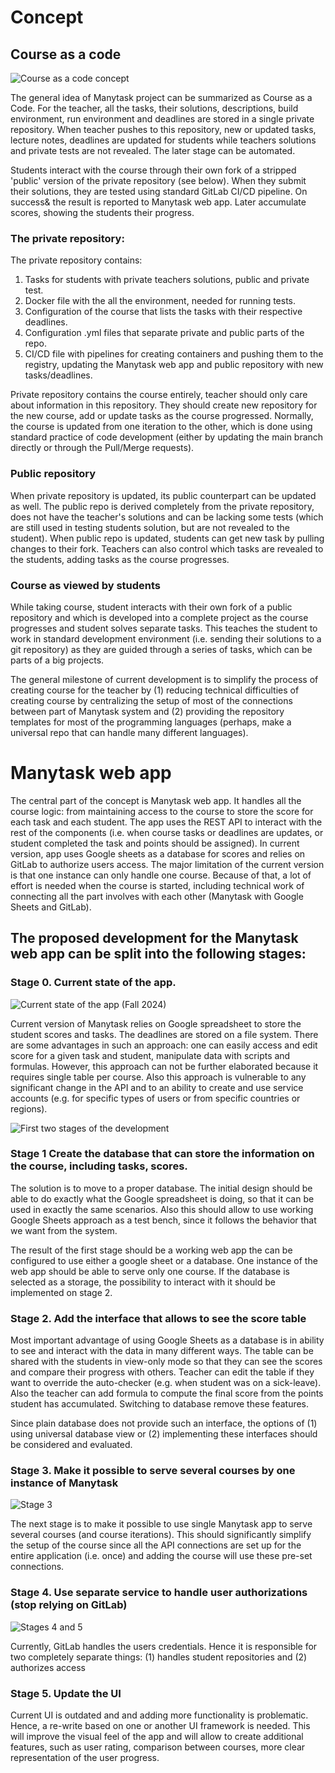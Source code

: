 # Concept

## Course as a code

![Course as a code concept](img/course_as_a_code.png)

The general idea of Manytask project can be summarized as Course as a Code. For the teacher, all the tasks, their solutions, descriptions, build environment, run environment and deadlines are stored in a single private repository. When teacher pushes to this repository, new or updated tasks, lecture notes, deadlines are updated for students while teachers solutions and private tests are not revealed. The later stage can be automated.

Students interact with the course through their own fork of a stripped 'public' version of the private repository (see below). When they submit their solutions, they are tested using standard GitLab CI/CD pipeline. On success& the result is reported to Manytask web app. Later accumulate scores, showing the students their progress.

### The private repository:

The private repository contains:

1. Tasks for students with private teachers solutions, public and private test.
2. Docker file with the all the environment, needed for running tests.
3. Configuration of the course that lists the tasks with their respective deadlines.
4. Configuration .yml files that separate private and public parts of the repo.
5. CI/CD file with pipelines for creating containers and pushing them to the registry, updating the Manytask web app and public repository with new tasks/deadlines.

Private repository contains the course entirely, teacher should only care about information in this repository. They should create new repository for the new course, add or update tasks as the course progressed. Normally, the course is updated from one iteration to the other, which is done using standard practice of code development (either by updating the main branch directly or through the Pull/Merge requests).

### Public repository

When private repository is updated, its public counterpart can be updated as well. The public repo is derived completely from the private repository, does not have the teacher's solutions and can be lacking some tests (which are still used in testing students solution, but are not revealed to the student). When public repo is updated, students can get new task by pulling changes to their fork. Teachers can also control which tasks are revealed to the students, adding tasks as the course progresses.

### Course as viewed by students

While taking course, student interacts with their own fork of a public repository and which is developed into a complete project as the course progresses and student solves separate tasks. This teaches the student to work in standard development environment (i.e. sending their solutions to a git repository) as they are guided through a series of tasks, which can be parts of a big projects.

The general milestone of current development is to simplify the process of creating course for the teacher by (1) reducing technical difficulties of creating course by centralizing the setup of most of the connections between part of Manytask system and (2) providing the repository templates for most of the programming languages (perhaps, make a universal repo that can handle many different languages).

# Manytask web app

The central part of the concept is Manytask web app. It handles all the course logic: from maintaining access to the course to store the score for each task and each student. The app uses the REST API to interact with the rest of the components (i.e. when course tasks or deadlines are updates, or student completed the task and points should be assigned). In current version, app uses Google sheets as a database for scores and relies on GitLab to authorize users access. The major limitation of the current version is that one instance can only handle one course. Because of that, a lot of effort is needed when the course is started, including technical work of connecting all the part involves with each other (Manytask with Google Sheets and GitLab).

## The proposed development for the Manytask web app can be split into the following stages:

### Stage 0. Current state of the app.

![Current state of the app (Fall 2024)](img/stage0.png)

Current version of Manytask relies on Google spreadsheet to store the student scores and tasks. The deadlines are stored on a file system. There are some advantages in such an approach: one can easily access and edit score for a given task and student, manipulate data with scripts and formulas. However, this approach can not be further elaborated because it requires single table per course. Also this approach is vulnerable to any significant change in the API and to an ability to create and use service accounts (e.g. for specific types of users or from specific countries or regions).

![First two stages of the development](img/stage1-2.png)

### Stage 1 Create the database that can store the information on the course, including tasks, scores.

The solution is to move to a proper database. The initial design should be able to do exactly what the Google spreadsheet is doing, so that it can be used in exactly the same scenarios. Also this should allow to use working Google Sheets approach as a test bench, since it follows the behavior that we want from the system.

The result of the first stage should be a working web app the can be configured to use either a google sheet or a database. One instance of the web app should be able to serve only one course. If the database is selected as a storage, the possibility to interact with it should be implemented on stage 2.

### Stage 2. Add the interface that allows to see the score table

Most important advantage of using Google Sheets as a database is in ability to see and interact with the data in many different ways. The table can be shared with the students in view-only mode so that they can see the scores and compare their progress with others. Teacher can edit the table if they want to override the auto-checker (e.g. when student was on a sick-leave). Also the teacher can add formula to compute the final score from the points student has accumulated. Switching to database remove these features.

Since plain database does not provide such an interface, the options of (1) using universal database view or (2) implementing these interfaces should be considered and evaluated.

### Stage 3. Make it possible to serve several courses by one instance of Manytask

![Stage 3](img/stage3.png)

The next stage is to make it possible to use single Manytask app to serve several courses (and course iterations). This should significantly simplify the setup of the course since all the API connections are set up for the entire application (i.e. once) and adding the course will use these pre-set connections.

### Stage 4. Use separate service to handle user authorizations (stop relying on GitLab)

![Stages 4 and 5](img/stage4-5.png)

Currently, GitLab handles the users credentials. Hence it is responsible for two completely separate things: (1) handles student repositories and (2) authorizes access

### Stage 5. Update the UI

Current UI is outdated and and adding more functionality is problematic. Hence, a re-write based on one or another UI framework is needed. This will improve the visual feel of the app and will allow to create additional features, such as user rating, comparison between courses, more clear representation of the user progress.